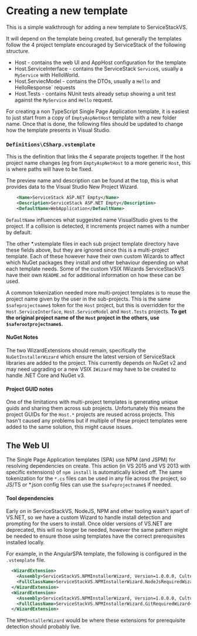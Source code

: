 # Creating a new template
This is a simple walkthrough for adding a new template to ServiceStackVS.

It will depend on the template being created, but generally the templates follow the 4 project template encouraged by ServiceStack of the following structure.

- Host - contains the web UI and AppHost configuration for the template
- Host.ServiceInterface - contains the ServiceStack `Service`s, usually a `MyService` with HelloWorld.
- Host.ServiecModel - contains the DTOs, usually a `Hello` and HelloResponse` requests
- Host.Tests - contains NUnit tests already setup showing a unit test against the `MyService` and `Hello` request.

For creating a non TypeScript Single Page Application template, it is easiest to just start from a copy of `EmptyAspNetHost` template with a new folder name. Once that is done, the following files should be updated to change how the template presents in Visual Studio.

### `Definitions\CSharp.vstemplate`
This is the definition that links the 4 separate projects together. If the host project name changes (eg from `EmptyAspNetHost` to a more generic `Host`, this is where paths will have to be fixed.

The preview name and description can be found at the top, this is what provides data to the Visual Studio New Project Wizard.

``` xml
    <Name>ServiceStack ASP.NET Empty</Name>
    <Description>ServiceStack ASP.NET Empty</Description>
    <DefaultName>WebApplication</DefaultName>
```

`DefaultName` influences what suggested name VisualStudio gives to the project. If a collision is detected, it increments project names with a number by default.

The other *.vstemplate files in each sub project template directory have these fields above, but they are ignored since this is a multi-project template. Each of these however have their own custom Wizards to affect which NuGet packages they install and other behaviour depending on what each template needs. Some of the custom VSIX IWizards ServiceStackVS have their own `README.md` for additional information on how these can be used. 

A common tokenization needed more multi-project templates is to reuse the project name given by the user in the sub-projects. This is the same `$safeprojectname$` token for the `Host` project, but this is overridden for the `Host.ServiceInterface`, `Host.ServiceModel` and `Host.Tests` projects. **To get the original project name of the `Host` project in the others, use `$saferootprojectname$`.**

#### NuGet Notes

The two WizardExtensions should remain, specifically the `NuGetInstallerWizard` which ensure the latest version of ServiceStack libraries are added to the project. This currently depends on NuGet v2 and may need upgrading or a new VSIX `IWizard` may have to be created to handle .NET Core and NuGet v3.

#### Project GUID notes
One of the limitations with multi-project templates is generating unique guids and sharing them across sub projects. Unfortunately this means the project GUIDs for the `Host.*` projects are reused across projects. This hasn't caused any problems but if multiple of these project templates were added to the same solution, this might cause issues.
 
## The Web UI
The Single Page Application templates (SPA) use NPM (and JSPM) for resolving dependencies on create. This action (in VS 2015 and VS 2013 with specific extensions) of `npm install` is automatically kicked off. The same tokenization for the `*.cs` files can be used in any file across the project, so JS/TS or *.json config files can use the `$safeprojectname$` if needed. 

#### Tool dependencies
Early on in ServiceStackVS, NodeJS, NPM and other tooling wasn't apart of VS.NET, so we have a custom Wizard to handle install detection and prompting for the users to install. Once older versions of VS.NET are deprecated, this will no longer be needed, however the same pattern might be needed to ensure those using templates have the correct prerequisites installed locally. 

For example, in the AngularSPA template, the following is configured in the `.vstemplate` file.

``` xml
  <WizardExtension>
    <Assembly>ServiceStackVS.NPMInstallerWizard, Version=1.0.0.0, Culture=neutral, PublicKeyToken=5020d645716c0b0b</Assembly>
    <FullClassName>ServiceStackVS.NPMInstallerWizard.NodeJsRequiredWizard</FullClassName>
  </WizardExtension>
  <WizardExtension>
    <Assembly>ServiceStackVS.NPMInstallerWizard, Version=1.0.0.0, Culture=neutral, PublicKeyToken=5020d645716c0b0b</Assembly>
    <FullClassName>ServiceStackVS.NPMInstallerWizard.GitRequiredWizard</FullClassName>
  </WizardExtension>
```

The `NPMInstallerWizard` would be where these extensions for prerequisite detection should probably live.



